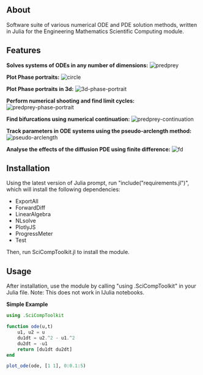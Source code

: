 ## About
Software suite of various numerical ODE and PDE solution methods, written in Julia for the Engineering Mathematics Scientific Computing module.

## Features
**Solves systems of ODEs in any number of dimensions:**
![predprey](https://user-images.githubusercontent.com/45373428/165288682-bee465b2-e36f-490a-94f6-33550da8ba8a.png)

**Plot Phase portraits:**
![circle](https://user-images.githubusercontent.com/45373428/165285013-301a8ac7-b54f-4640-9e83-f6ccecd44daa.png)

**Plot Phase portraits in 3d:**
![3d-phase-portrait](https://user-images.githubusercontent.com/45373428/165290092-86cdc8bf-c770-48a3-9372-eb9c5af81927.png)


**Perform numerical shooting and find limit cycles:**
![predprey-phase-portrait](https://user-images.githubusercontent.com/45373428/165292376-9de1c721-2716-47f2-b2a1-4bbe93de6213.png)


**Find bifurcations using numerical continuation:**
![predprey-continuation](https://user-images.githubusercontent.com/45373428/165292421-1a154555-78b6-4745-97f5-1e2f21dd5da0.png)


**Track parameters in ODE systems using the pseudo-arclength method:**
![pseudo-arclength](https://user-images.githubusercontent.com/45373428/165290301-f1d15bb2-08b6-4034-abd3-7f8a34978895.png)

**Analyse the effects of the diffusion PDE using finite difference:**
![fd](https://user-images.githubusercontent.com/45373428/165399233-78cdb2fa-37c5-43e9-b03a-bad8be84be21.png)


## Installation
Using the latest version of Julia prompt, run "include("requirements.jl")", which will install the following dependencies:
* ExportAll
* ForwardDiff
* LinearAlgebra
* NLsolve
* PlotlyJS
* ProgressMeter
* Test

Then, run SciCompToolkit.jl to install the module.

## Usage
After installation, use the module by calling "using .SciCompToolkit" in your Julia file.
Note: This does not work in IJulia notebooks.

**Simple Example**
```julia
using .SciCompToolkit

function ode(u,t)
    u1, u2 = u
    du1dt = u2.^2 - u1.^2
    du2dt = -u1
    return [du1dt du2dt]
end

plot_ode(ode, [1 1], 0:0.1:5)
```

